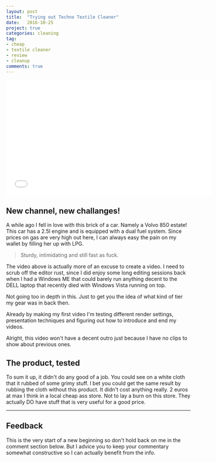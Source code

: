 ```yaml
---
layout: post
title:  "Trying out Techno Textile Cleaner"
date:   2016-10-25
project: true
categories: cleaning
tag:
- cheap
- textile cleaner
- review
- cleanup
comments: true
---
```

<iframe width="560" height="315" src="//www.youtube.com/embed/e8QMBzTEAyQ" frameborder="0"> </iframe>

## New channel, new challanges!

A while ago I fell in love with this brick of a car. Namely a Volvo 850 estate!
This car has a 2.5l engine and is equipped with a dual fuel system. Since prices on gas are very high out here, I can always easy the pain on my wallet by filling her up with LPG.

> Sturdy, intimidating and still fast as fuck.

The video above is actually more of an excuse to create a video. I need to scrub off the editor rust, since I did enjoy some long editing sessions back when I had a Windows ME that could barely run anything decent to the DELL laptop that recently died with Windows Vista running on top.

Not going too in depth in this. Just to get you the idea of what kind of tier my gear was in back then.

Already by making my first video I'm testing different render settings, presentation techniques and figuring out how to introduce and end my videos.

Alright, this video won't have a decent outro just because I have no clips to show about previous ones.

## The product, tested

To sum it up, it didn't do any good of a job. You could see on a white cloth that it rubbed of some grimy stuff. I bet you could get the same result by rubbing the cloth without this product. It didn't cost anything really. 2 euros at max I think in a local cheap ass store. Not to lay a burn on this store. They actually DO have stuff that is very useful for a good price.

---

## Feedback

This is the very start of a new beginning so don't hold back on me in the comment section below. But I advice you to keep your commentary somewhat constructive so I can actually benefit from the info.
